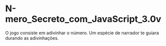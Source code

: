 # N-mero_Secreto_com_JavaScript_3.0v
O jogo consiste em adivinhar o número. Um espécie de narrador te guiara durando as adivinhações.
